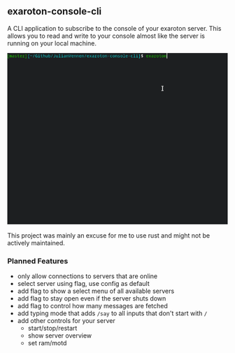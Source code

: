 ## exaroton-console-cli
A CLI application to subscribe to the console of your exaroton server. This allows you
to read and write to your console almost like the server is running on your local machine.

![Showcase GIF](./showcase.gif)

This project was mainly an excuse for me to use rust and might not be actively maintained.

### Planned Features
- only allow connections to servers that are online
- select server using flag, use config as default
- add flag to show a select menu of all available servers
- add flag to stay open even if the server shuts down
- add flag to control how many messages are fetched
- add typing mode that adds `/say` to all inputs that don't start with `/`
- add other controls for your server
  - start/stop/restart
  - show server overview
  - set ram/motd

